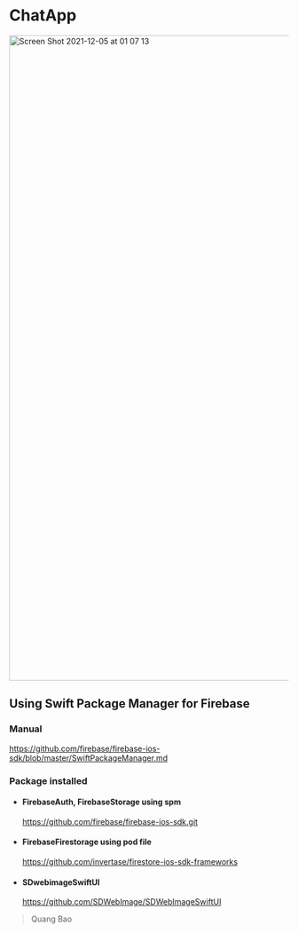 # ChatApp
<img width="1163" alt="Screen Shot 2021-12-05 at 01 07 13" src="https://user-images.githubusercontent.com/66858640/144719964-71324b9e-0b46-47fe-af07-c9f01878c172.png">



## Using Swift Package Manager for Firebase
### Manual 
https://github.com/firebase/firebase-ios-sdk/blob/master/SwiftPackageManager.md
### Package installed
  - #### FirebaseAuth, FirebaseStorage using spm 
    https://github.com/firebase/firebase-ios-sdk.git
  - #### FirebaseFirestorage using pod file
    https://github.com/invertase/firestore-ios-sdk-frameworks
  - #### SDwebimageSwiftUI
    https://github.com/SDWebImage/SDWebImageSwiftUI

>Quang Bao
